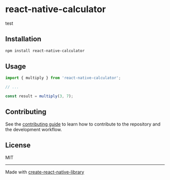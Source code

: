 # react-native-calculator

test

## Installation

```sh
npm install react-native-calculator
```

## Usage


```js
import { multiply } from 'react-native-calculator';

// ...

const result = multiply(3, 7);
```


## Contributing

See the [contributing guide](CONTRIBUTING.md) to learn how to contribute to the repository and the development workflow.

## License

MIT

---

Made with [create-react-native-library](https://github.com/callstack/react-native-builder-bob)
